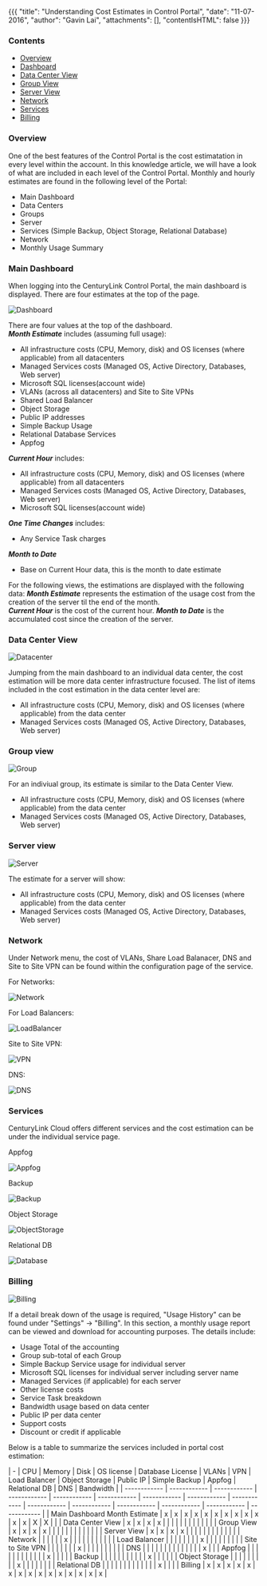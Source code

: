 {{{
  "title": "Understanding Cost Estimates in Control Portal",
  "date": "11-07-2016",
  "author": "Gavin Lai",
  "attachments": [],
  "contentIsHTML": false
}}}


### Contents
- [Overview](#overview)
- [Dashboard](#main-dashboard)
- [Data Center View](#data-center-view)
- [Group View](#connectvpn)
- [Server View](#deployowncloud)
- [Network](#network)
- [Services](#services)
- [Billing](#billing)

### Overview
One of the best features of the Control Portal is the cost estimatation in every level within the account.  In this knowledge article, we will have a look of what are included in each level of the Control Portal.
Monthly and hourly estimates are found in the following level of the Portal:
- Main Dashboard
- Data Centers
- Groups
- Server
- Services (Simple Backup, Object Storage, Relational Database)
- Network
- Monthly Usage Summary

### Main Dashboard
When logging into the CenturyLink Control Portal, the main dashboard is displayed.  There are four estimates at the top of the page.  

![Dashboard](../images/estimator/dashboard.png)

There are four values at the top of the dashboard.  
***Month Estimate*** includes (assuming full usage):
 - All infrastructure costs (CPU, Memory, disk) and OS licenses (where applicable) from all datacenters
 - Managed Services costs (Managed OS, Active Directory, Databases, Web server)
 - Microsoft SQL licenses(account wide)
 - VLANs (across all datacenters) and Site to Site VPNs
 - Shared Load Balancer
 - Object Storage
 - Public IP addresses
 - Simple Backup Usage
 - Relational Database Services
 - Appfog

***Current Hour*** includes:
 - All infrastructure costs (CPU, Memory, disk) and OS licenses (where applicable) from all datacenters
 - Managed Services costs (Managed OS, Active Directory, Databases, Web server)
 - Microsoft SQL licenses(account wide)

***One Time Changes*** includes:
 - Any Service Task charges

***Month to Date***
 - Base on Current Hour data, this is the month to date estimate

For the following views, the estimations are displayed with the following data:
***Month Estimate*** represents the estimation of the usage cost from the creation of the server til the end of the month.  
***Current Hour*** is the cost of the current hour.
***Month to Date*** is the accumulated cost since the creation of the server.

### Data Center View
![Datacenter](../images/estimator/datacenter.png)

Jumping from the main dashboard to an individual data center, the cost estimation will be more data center infrastructure focused.  The list of items included in the cost estimation in the data center level are:
 - All infrastructure costs (CPU, Memory, disk) and OS licenses (where applicable) from the data center
 - Managed Services costs (Managed OS, Active Directory, Databases, Web server)

### Group view
![Group](../images/estimator/group.png)

For an indiviual group, its estimate is similar to the Data Center View.  
 - All infrastructure costs (CPU, Memory, disk) and OS licenses (where applicable) from the data center
 - Managed Services costs (Managed OS, Active Directory, Databases, Web server)

### Server view
![Server](../images/estimator/server.png)

The estimate for a server will show:
 - All infrastructure costs (CPU, Memory, disk) and OS licenses (where applicable) from the data center
 - Managed Services costs (Managed OS, Active Directory, Databases, Web server)

### Network

Under Network menu, the cost of VLANs, Share Load Balanacer, DNS and Site to Site VPN can be found within the configuration page of the service.

For Networks:

![Network](../images/estimator/network.png)

For Load Balancers:

![LoadBalancer](../images/estimator/loadbalancer.png)

Site to Site VPN:

![VPN](../images/estimator/VPN.png)

DNS:

![DNS](../images/estimator/dns.png)

### Services
CenturyLink Cloud offers different services and the cost estimation can be under the individual service page.

Appfog

![Appfog](../images/estimator/appfog.png)

Backup

![Backup](../images/estimator/backup.png)

Object Storage

![ObjectStorage](../images/estimator/objectstorage.png)

Relational DB

![Database](../images/estimator/database.png)


### Billing
![Billing](../images/estimator/billing.png)

If a detail break down of the usage is required, "Usage History" can be found under "Settings" -> "Billing".  In this section, a monthly usage report can be viewed and download for accounting purposes.  The details include:
 - Usage Total of the accounting
 - Group sub-total of each Group
 - Simple Backup Service usage for individual server
 - Microsoft SQL licenses for individual server including server name
 - Managed Services (if applicable) for each server
 - Other license costs
 - Service Task breakdown
 - Bandwidth usage based on data center
 - Public IP per data center
 - Support costs
 - Discount or credit if applicable

Below is a table to summarize the services included in portal cost estimation:

|  -  | CPU | Memory | Disk | OS license | Database License | VLANs | VPN | Load Balancer | Object Storage | Public IP | Simple Backup | Appfog | Relational DB | DNS | Bandwidth |
| ------------ | ------------ | ------------ | ------------ | ------------ | ------------ | ------------ | ------------ | ------------ | ------------ | ------------ | ------------ | ------------ | ------------ | ------------ |
| Main Dashboard Month Estimate | x | x | x | x | x | x | x | x | x | x | x | x | X | X | |
| Data Center View | x | x | x | x | | | | | | | | | | | |
| Group View | x | x | x | x | | | | | | | | | | | |
| Server View | x | x | x | x | | | | | | | | | | | |
| Network | | | | | | x | | | | | | | | | |
| Load Balancer | | | | | | | | x | | | | | | | |
| Site to Site VPN | | | | | | | x | | | | | | | | |
| DNS  | | | | | | | | | | | | | | x | |
| Appfog | | | | | | | | | | | | x | | | |
| Backup | | | | | | | | | | | x | | | | |
| Object Storage | | | | | | | | | x | | | | | | |
| Relational DB | | | | | | | | | | | | | x | | |
| Billing | x | x | x | x | x | x | x | x | x | x | x | x | x | x | x |
